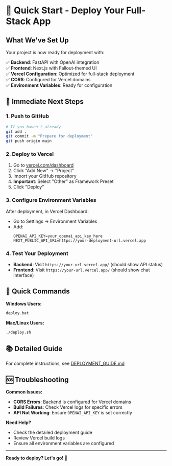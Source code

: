 # 🚀 Quick Start - Deploy Your Full-Stack App

## What We've Set Up

Your project is now ready for deployment with:

✅ **Backend**: FastAPI with OpenAI integration  
✅ **Frontend**: Next.js with Fallout-themed UI  
✅ **Vercel Configuration**: Optimized for full-stack deployment  
✅ **CORS**: Configured for Vercel domains  
✅ **Environment Variables**: Ready for configuration  

## 🎯 Immediate Next Steps

### 1. Push to GitHub
```bash
# If you haven't already
git add .
git commit -m "Prepare for deployment"
git push origin main
```

### 2. Deploy to Vercel
1. Go to [vercel.com/dashboard](https://vercel.com/dashboard)
2. Click "Add New" → "Project"
3. Import your GitHub repository
4. **Important**: Select "Other" as Framework Preset
5. Click "Deploy"

### 3. Configure Environment Variables
After deployment, in Vercel Dashboard:
- Go to Settings → Environment Variables
- Add:
  ```
  OPENAI_API_KEY=your_openai_api_key_here
  NEXT_PUBLIC_API_URL=https://your-deployment-url.vercel.app
  ```

### 4. Test Your Deployment
- **Backend**: Visit `https://your-url.vercel.app/` (should show API status)
- **Frontend**: Visit `https://your-url.vercel.app/` (should show chat interface)

## 🔧 Quick Commands

**Windows Users:**
```cmd
deploy.bat
```

**Mac/Linux Users:**
```bash
./deploy.sh
```

## 📚 Detailed Guide

For complete instructions, see [DEPLOYMENT_GUIDE.md](./DEPLOYMENT_GUIDE.md)

## 🆘 Troubleshooting

**Common Issues:**
- **CORS Errors**: Backend is configured for Vercel domains
- **Build Failures**: Check Vercel logs for specific errors
- **API Not Working**: Ensure `OPENAI_API_KEY` is set correctly

**Need Help?**
- Check the detailed deployment guide
- Review Vercel build logs
- Ensure all environment variables are configured

---

**Ready to deploy? Let's go! 🚀** 